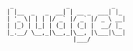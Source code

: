                         _               _            _   
                       | |__  _   _  __| | __ _  ___| |_ 
                       | '_ \| | | |/ _` |/ _` |/ _ \ __|
                       | |_) | |_| | (_| | (_| |  __/ |_ 
                       |_.__/ \__,_|\__,_|\__, |\___|\__|
                                          |___/          
